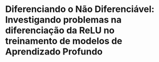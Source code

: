 # Diferenciando o Não Diferenciável: Investigando problemas na diferenciação da ReLU no treinamento de modelos de Aprendizado Profundo
